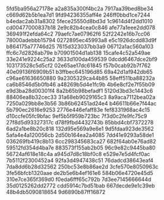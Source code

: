 5fd5ba956a27178e
a2a835a300f4bc2a
7917aa39bed8be34
c669d62b5b1ea7d1
9fd94236355aff4e
246ff0bbd1ce7244
b4edac2ab31a8302
5fece25550d8bd3d
1c9614d4f2dd1010
cd00477000837b18
2e9c82b4cea0c846
afe77a1eee2dd078
369491f2efda64c2
79aefc7ae07962f6
52f2242e16b7cc06
78000adebbb15794
0272895ec45993a8
e5c1926dcdd83d9f
b864175a77746d25
7615d323037bb3a9
06712a1ac560a103
ffc6c7d2826ab79e
b70901504d1ab138
15cafe4c52a549ae
33e241e9224c25a2
3633d100da459539
0dcdd6467dce2bf9
103173528c5d5cf2
02e65ae17dc61845
f57b0cab92b7f762
40e09136f6909b51
b3ffbec645196d85
69a42d1af942db65
c96ae61636650880
9a2305329ca44b85
58eff511ba88232a
ca6b8546d5b0fb46
a48269b5d4e1fc9b
4b6e8cf2e7f55b09
e9d3ba28d00301f4
8a2b65b98befadf1
5120d3bd3c1443c6
88406ea8b32cec33
31a68eb9029165c3
8a9aca7112bea02a
7250a029bb8e3b56
3b86b62451ad24e4
b46611b66e7f44ac
5b790ec2616e9253
2776e446efaff83e
fef8331968ac4c15
d10ccfe05fc9bfac
9ef5b5f959b723bc
7f3d0c2fe9fc75c9
27f8d5d93327317c
d78f9fbd4432743b
85bbd4cbf7372278
6ad2a1be8b20c818
132d95e569a9e6e1
9d5fdaa923de3562
5afa4e4a120056cb
2d50b164ea2a4085
7dd41e9293a58de1
036269fb419c8b13
6cc298345683ca27
682f64ab0e76ad82
59512fd354d4ba7e
883573f155ab2b05
96c9e82c9445ba80
56724af618e18c4a
a945d7d8c18bf0c8
e529e7e5d4fcf0ac
7b5112f2300452a4
92fa3d4947438c51
76dadcd38643eaf4
7da8dd6b28d32562
250bc53e8b86ae2d
3cfe570e8050963c
3fe56bfcb1320aae
de2b5e6b4ef161e6
584b06e4720e45d5
310e7ce365f369d0
f0eda6fff65c792b
7d3ee7145666644d
35d0125262dd2772
cdd5914c7bd51bab
667decde9e1c39eb
48b4db5090818654
9d6890b87ff16872
